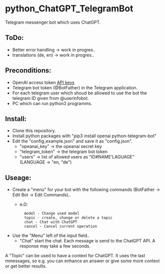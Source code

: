 # python_ChatGPT_TelegramBot
Telegram messenger bot which uses ChatGPT.

## ToDo:
 * Better error handling -> work in progres..
  * translations (de, en) -> work in progres..

## Preconditions:
  * OpenAI access token [API keys](https://platform.openai.com/account/api-keys)
  * Telegram bot token (@BotFather) in the Telegram application.
  * For each telegram user which shoud be allowed to use the bot the telegram ID given from @userinfobot.
  * PC which can run python3 programms.

## Install:
  * Clone this repository.
  * Install python packages with "pip3 install openai python-telegram-bot"
  * Edit the "config_example.json" and save it as "config.json".
    - "opeanai_key" -> the opeanai secret key
    - "telegram_token" -> the telegram bot token
    - "users" -> list of allowed users as "ID#NAME'LAGUAGE" (LANGUAGE -> "en, "de")

## Useage:
  * Create a "menu" for your bot with the following commands (BotFather -> Edit Bot -> Edit Commands)..
    - e.G:

            model - Change used model
            topic - create, change or delete a topic
            chat - Chat with ChatGPT
            cancel - Cancel current operation

  * Use the "Menu" left of the input field..
    - "Chat" start the chat. Each message is send to the ChatGPT API. A response may 
take a few seconds.
      
 A "Topic" can be used to have a context for ChatGPT. It uses the last mmessages, so e.g. you can enhance an answer or give some more context or get better results.
